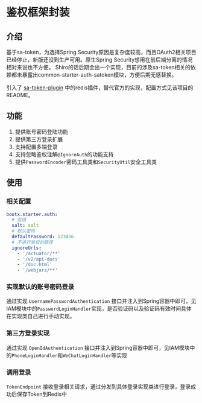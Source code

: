# 鉴权框架封装

## 介绍
基于sa-token，为选择Spring Security原因是复杂度较高，而且OAuth2相关项目已经停止，新版还没到生产可用。原生Spring Security想用在前后端分离的情况相对来说也不方便。
Shiro的话后期会出一个实现，目前的涉及sa-token相关的依赖都未暴露出common-starter-auth-satoken模块，方便后期无感替换。

引入了 [sa-token-plugin](https://gitee.com/bootx/sa-token-plugin) 中的redis插件，替代官方的实现，配置方式见该项目的README。
## 功能
1. 提供账号密码登陆功能
2. 提供第三方登录扩展
3. 支持配置多端登录
4. 支持忽略鉴权注解`@IgnoreAuth`的功能支持
5. 提供`PasswordEncoder`密码工具类和`SecurityUtil`安全工具类

## 使用

### 相关配置

```yaml
bootx.starter.auth:
  # 盐值
  salt: salt
  # 默认密码
  defaultPassword: 123456
  # 不进行鉴权的路径
  ignoreUrls:
    - '/actuator/**'
    - '/v2/api-docs'
    - '/doc.html'
    - '/webjars/**'
```

### 实现默认的账号密码登录
通过实现 `UsernamePasswordAuthentication` 接口并注入到Spring容器中即可，见IAM模块中的`PasswordLoginHandler`实现，是否验证码以及验证码有效时间具体在实现类自己进行手动实现。

### 第三方登录实现
通过实现 `OpenIdAuthentication` 接口并注入到Spring容器中即可，见IAM模块中的`PhoneLoginHandler`和`WeChatLoginHandler`等实现

### 调用登录
`TokenEndpoint` 接收登录相关请求，通过分发到具体登录实现类进行登录，登录成功后保存Token到Redis中